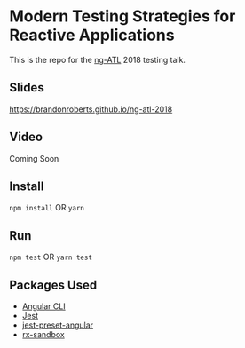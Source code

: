 # Modern Testing Strategies for Reactive Applications

This is the repo for the [ng-ATL](http://ng-atl.org) 2018 testing talk.

## Slides

https://brandonroberts.github.io/ng-atl-2018

## Video

Coming Soon

## Install

`npm install` OR `yarn`

## Run

`npm test` OR `yarn test`

## Packages Used

- [Angular CLI](https://github.com/angular/angular-cli)
- [Jest](https://facebook.github.io/jest/)
- [jest-preset-angular](https://github.com/thymikee/jest-preset-angular)
- [rx-sandbox](https://github.com/kwonoj/rx-sandbox)